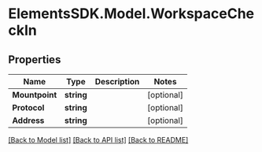 # ElementsSDK.Model.WorkspaceCheckIn

## Properties

Name | Type | Description | Notes
------------ | ------------- | ------------- | -------------
**Mountpoint** | **string** |  | [optional] 
**Protocol** | **string** |  | [optional] 
**Address** | **string** |  | [optional] 

[[Back to Model list]](../#documentation-for-models) [[Back to API list]](../#documentation-for-api-endpoints) [[Back to README]](../)

